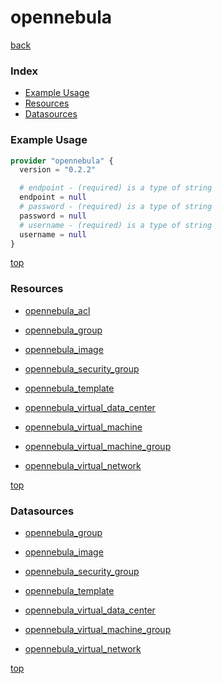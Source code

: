 # opennebula

[back](../)

### Index

- [Example Usage](#example-usage)
- [Resources](#resources)
- [Datasources](#datasources)

### Example Usage

```terraform
provider "opennebula" {
  version = "0.2.2"

  # endpoint - (required) is a type of string
  endpoint = null
  # password - (required) is a type of string
  password = null
  # username - (required) is a type of string
  username = null
}
```

[top](#index)

### Resources


- [opennebula_acl](./r/opennebula_acl.md)

- [opennebula_group](./r/opennebula_group.md)

- [opennebula_image](./r/opennebula_image.md)

- [opennebula_security_group](./r/opennebula_security_group.md)

- [opennebula_template](./r/opennebula_template.md)

- [opennebula_virtual_data_center](./r/opennebula_virtual_data_center.md)

- [opennebula_virtual_machine](./r/opennebula_virtual_machine.md)

- [opennebula_virtual_machine_group](./r/opennebula_virtual_machine_group.md)

- [opennebula_virtual_network](./r/opennebula_virtual_network.md)


[top](#index)

### Datasources


- [opennebula_group](./d/opennebula_group.md)

- [opennebula_image](./d/opennebula_image.md)

- [opennebula_security_group](./d/opennebula_security_group.md)

- [opennebula_template](./d/opennebula_template.md)

- [opennebula_virtual_data_center](./d/opennebula_virtual_data_center.md)

- [opennebula_virtual_machine_group](./d/opennebula_virtual_machine_group.md)

- [opennebula_virtual_network](./d/opennebula_virtual_network.md)


[top](#index)